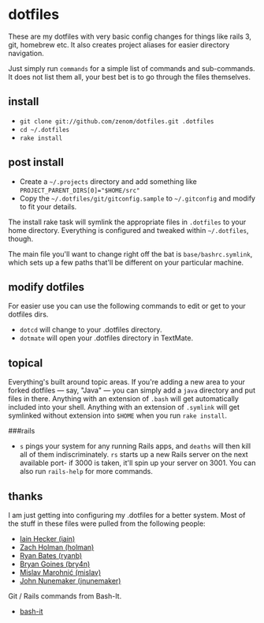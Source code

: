 # dotfiles
These are my dotfiles with very basic config changes for things like rails 3, git,
homebrew etc.  It also creates project aliases for easier directory navigation. 

Just simply run `commands` for a simple list of commands and sub-commands. It does 
not list them all, your best bet is to go through the files themselves.

## install
- `git clone git://github.com/zenom/dotfiles.git .dotfiles`
- `cd ~/.dotfiles`
- `rake install`

## post install
- Create a `~/.projects` directory and add something like `PROJECT_PARENT_DIRS[0]="$HOME/src"`
- Copy the `~/.dotfiles/git/gitconfig.sample` to `~/.gitconfig` and modify to fit your details.

The install rake task will symlink the appropriate files in `.dotfiles` to your
home directory. Everything is configured and tweaked within `~/.dotfiles`,
though.

The main file you'll want to change right off the bat is `base/bashrc.symlink`,
which sets up a few paths that'll be different on your particular machine.

## modify dotfiles
For easier use you can use the following commands to edit or get to your dotfiles dirs.

- `dotcd` will change to your .dotfiles directory.
- `dotmate` will open your .dotfiles directory in TextMate.

## topical

Everything's built around topic areas. If you're adding a new area to your
forked dotfiles — say, "Java" — you can simply add a `java` directory and put
files in there. Anything with an extension of `.bash` will get automatically
included into your shell. Anything with an extension of `.symlink` will get
symlinked without extension into `$HOME` when you run `rake install`.


###rails
- `s` pings your system for any running Rails apps, and `deaths` will then
  kill all of them indiscriminately. `rs` starts up a new Rails server on the
  next available port- if 3000 is taken, it'll spin up your server on 3001. 
  You can also run `rails-help` for more commands.
  
  
## thanks

I am just getting into configuring my .dotfiles for a better system. Most of the
stuff in these files were pulled from the following people:

- [Iain Hecker (iain)](https://github.com/iain/)
- [Zach Holman (holman)](https://github.com/holman/)
- [Ryan Bates (ryanb)](https://github.com/ryanb)
- [Bryan Goines (bry4n)](https://github.com/bry4n)
- [Mislav Marohnić (mislav)](https://github.com/mislav)
- [John Nunemaker (jnunemaker)](https://github.com/jnunemaker)

Git / Rails commands from Bash-It.

- [bash-it](https://github.com/revans/bash-it)